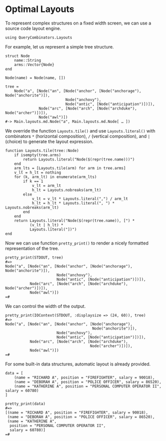# Optimal Layouts

To represent complex structures on a fixed width screen, we can use a source
code layout engine.

    using QueryCombinators.Layouts

For example, let us represent a simple tree structure.

    struct Node
        name::String
        arms::Vector{Node}
    end

    Node(name) = Node(name, [])

    tree =
        Node("a", [Node("an", [Node("anchor", [Node("anchorage"), Node("anchorite")]),
                               Node("anchovy"),
                               Node("antic", [Node("anticipation")])]),
                   Node("arc", [Node("arch", [Node("archduke"), Node("archer")])]),
                   Node("awl")])
    #-> Main.layouts.md.Node("a", Main.layouts.md.Node[ … ])

We override the function `Layouts.tile()` and use `Layouts.literal()` with
combinators `*` (horizontal composition), `/` (vertical composition), and `|`
(choice) to generate the layout expression.

    function Layouts.tile(tree::Node)
        if isempty(tree.arms)
            return Layouts.literal("Node($(repr(tree.name)))")
        end
        arm_lts = [Layouts.tile(arm) for arm in tree.arms]
        v_lt = h_lt = nothing
        for (k, arm_lt) in enumerate(arm_lts)
            if k == 1
                v_lt = arm_lt
                h_lt = Layouts.nobreaks(arm_lt)
            else
                v_lt = v_lt * Layouts.literal(",") / arm_lt
                h_lt = h_lt * Layouts.literal(", ") * Layouts.nobreaks(arm_lt)
            end
        end
        return Layouts.literal("Node($(repr(tree.name)), [") *
               (v_lt | h_lt) *
               Layouts.literal("])")
    end

Now we can use function `pretty_print()` to render a nicely formatted
representation of the tree.

    pretty_print(STDOUT, tree)
    #=>
    Node("a", [Node("an", [Node("anchor", [Node("anchorage"), Node("anchorite")]),
                           Node("anchovy"),
                           Node("antic", [Node("anticipation")])]),
               Node("arc", [Node("arch", [Node("archduke"), Node("archer")])]),
               Node("awl")])
    =#

We can control the width of the output.

    pretty_print(IOContext(STDOUT, :displaysize => (24, 60)), tree)
    #=>
    Node("a", [Node("an", [Node("anchor", [Node("anchorage"),
                                           Node("anchorite")]),
                           Node("anchovy"),
                           Node("antic", [Node("anticipation")])]),
               Node("arc", [Node("arch", [Node("archduke"),
                                          Node("archer")])]),
               Node("awl")])
    =#

For some built-in data structures, automatic layout is already provided.

    data = [
        (name = "RICHARD A", position = "FIREFIGHTER", salary = 90018),
        (name = "DEBORAH A", position = "POLICE OFFICER", salary = 86520),
        (name = "KATHERINE A", position = "PERSONAL COMPUTER OPERATOR II", salary = 60780)
    ]

    pretty_print(data)
    #=>
    [(name = "RICHARD A", position = "FIREFIGHTER", salary = 90018),
     (name = "DEBORAH A", position = "POLICE OFFICER", salary = 86520),
     (name = "KATHERINE A",
      position = "PERSONAL COMPUTER OPERATOR II",
      salary = 60780)]
    =#

